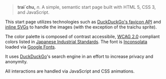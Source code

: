 > **trai´chu,** _n_. A simple, semantic start page built with HTML 5, CSS 3, and JavaScript.


This start page utilizes technologies such as [DuckDuckGo's favicon API](https://icons.duckduckgo.com/ip3/duckduckgo.com.ico) and [inline SVGs](https://css-tricks.com/pretty-good-svg-icon-system/) to handle the images (with the exception of the traichu sprite).


The color palette is composed of contrast accessibile, [WCAG 2.0](https://www.w3.org/TR/WCAG20/) compliant colors listed in [Japanese Industrial Standards](https://ja.wikipedia.org/wiki/JIS%E6%85%A3%E7%94%A8%E8%89%B2%E5%90%8D). The font is [Inconsolata](https://fonts.google.com/specimen/Inconsolata) loaded via [Google Fonts](https://fonts.google.com).


It uses [DuckDuckGo](https://duckduckgo.com)'s search engine in an effort to increase privacy and anonymity.


All interactions are handled via JavaScript and CSS animations.

